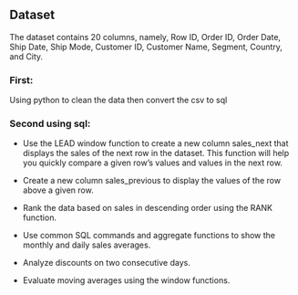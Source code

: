## Dataset
The dataset contains 20 columns, namely, Row ID, Order ID, Order Date, Ship Date, Ship Mode, Customer ID, Customer Name, Segment, Country, and City.

### First:
Using python to clean the data then convert the csv to sql 

### Second using sql:

- Use the LEAD window function to create a new column sales_next that displays the sales of the next row in the dataset. This function will help you quickly compare a given row’s values and values in the next row.

- Create a new column sales_previous to display the values of the row above a given row.

- Rank the data based on sales in descending order using the RANK function.

- Use common SQL commands and aggregate functions to show the monthly and daily sales averages.

- Analyze discounts on two consecutive days.

- Evaluate moving averages using the window functions.
